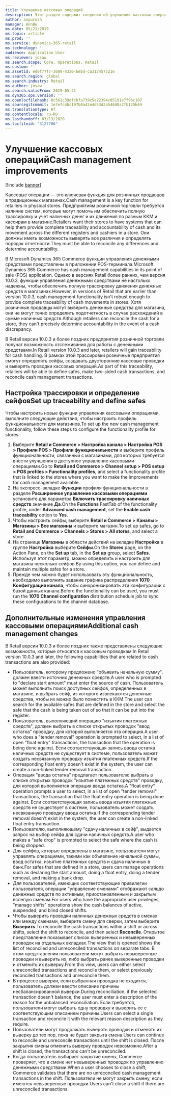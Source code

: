 ```yaml
---
title: Улучшение кассовых операций
description: Этот раздел содержит сведения об улучшении кассовых операций в POS для Dynamics 365 Commerce.
author: anpurush
manager: AnnBe
ms.date: 05/21/2019
ms.topic: article
ms.prod: ''
ms.service: dynamics-365-retail
ms.technology: ''
audience: Application User
ms.reviewer: josaw
ms.search.scope: Core, Operations, Retail
ms.custom: ''
ms.assetid: ed0f77f7-3609-4330-bebd-ca3134575216
ms.search.region: global
ms.search.industry: Retail
ms.author: josaw
ms.search.validFrom: 2019-05-21
ms.dyn365.ops.version: ''
ms.openlocfilehash: 0c561c39dfcbfa739c5a22394c05191e7f9bc107
ms.sourcegitcommit: 1e7e7c4bc197b0a42e4d53d2a54600a2fb125b69
ms.translationtype: HT
ms.contentlocale: ru-RU
ms.lasthandoff: 03/13/2020
ms.locfileid: "3127706"
---
```

# <a name="cash-management-improvements"></a><span data-ttu-id="e09e3-103">Улучшение кассовых операций</span><span class="sxs-lookup"><span data-stu-id="e09e3-103">Cash management improvements</span></span>

[!include [banner](includes/banner.md)]


<span data-ttu-id="e09e3-104">Кассовые операции — это ключевая функция для розничных продавцов в традиционных магазинах.</span><span class="sxs-lookup"><span data-stu-id="e09e3-104">Cash management is a key function for retailers in physical stores.</span></span> <span data-ttu-id="e09e3-105">Предприятиям розничной торговли требуется наличие систем, которые могут помочь им обеспечить полную трассировку и учет наличных денег и их движения по разным ККМ и кассирам в магазине.</span><span class="sxs-lookup"><span data-stu-id="e09e3-105">Retailers want their stores to have systems that can help them provide complete traceability and accountability of cash and its movement across the different registers and cashiers in a store.</span></span> <span data-ttu-id="e09e3-106">Они должны иметь возможность выверять все различия и определять порядок отчетности.</span><span class="sxs-lookup"><span data-stu-id="e09e3-106">They must be able to reconcile any differences and determine accountability.</span></span>


<span data-ttu-id="e09e3-107">В Microsoft Dynamics 365 Commerce функции управления денежными средствами представлены в приложении POS-терминала.</span><span class="sxs-lookup"><span data-stu-id="e09e3-107">Microsoft Dynamics 365 Commerce has cash management capabilities in its point of sale (POS) application.</span></span> <span data-ttu-id="e09e3-108">Однако в версиях Retail более ранних, чем версия 10.0.3, функции управления денежными средствами не настолько надежны, чтобы обеспечить полную трассировку движения денежных средств в магазинах.</span><span class="sxs-lookup"><span data-stu-id="e09e3-108">However, in versions of Retail that are earlier than version 10.0.3, cash management functionality isn't robust enough to provide complete traceability of cash movements in stores.</span></span> <span data-ttu-id="e09e3-109">Хотя розничные продавцы могут выверить денежные средства для магазина, они не могут точно определить подотчетность в случае расхождений в сумме наличных средств.</span><span class="sxs-lookup"><span data-stu-id="e09e3-109">Although retailers can reconcile the cash for a store, they can't precisely determine accountability in the event of a cash discrepancy.</span></span>


<span data-ttu-id="e09e3-110">В Retail версии 10.0.3 и более поздних предприятия розничной торговли получат возможность отслеживания для работы с денежными средствами.</span><span class="sxs-lookup"><span data-stu-id="e09e3-110">In Retail version 10.0.3 and later, retailers will gain traceability for cash handling.</span></span> <span data-ttu-id="e09e3-111">В рамках этой трассировки розничные предприятия смогут определять сейфы, создавать двусторонние кассовые проводки и выверять проводки кассовых операций.</span><span class="sxs-lookup"><span data-stu-id="e09e3-111">As part of this traceability, retailers will be able to define safes, make two-sided cash transactions, and reconcile cash management transactions.</span></span>

## <a name="set-up-traceability-and-define-safes"></a><span data-ttu-id="e09e3-112">Настройка трассировки и определение сейфов</span><span class="sxs-lookup"><span data-stu-id="e09e3-112">Set up traceability and define safes</span></span>

<span data-ttu-id="e09e3-113">Чтобы настроить новые функции управления кассовыми операциями, выполните следующие действия, чтобы настроить профиль функциональности для магазинов.</span><span class="sxs-lookup"><span data-stu-id="e09e3-113">To set up the new cash management functionality, follow these steps to configure the functionality profile for stores.</span></span>

1. <span data-ttu-id="e09e3-114">Выберите **Retail и Commerce \> Настройка канала \> Настройка POS \> Профили POS \> Профили функциональности** и выберите профиль функциональности, связанный с магазинами, для которых требуется внести улучшения в доступное управление кассовыми операциями.</span><span class="sxs-lookup"><span data-stu-id="e09e3-114">Go to **Retail and Commerce \> Channel setup \> POS setup \> POS profiles \> Functionality profiles**, and select a functionality profile that is linked to the stores where you want to make the improvements for cash management available.</span></span>
2. <span data-ttu-id="e09e3-115">На экспресс-вкладке **Функции** профиля функциональности в разделе **Расширенное управление кассовыми операциями** установите для параметра **Включить трассировку наличных средств** значение **Да**.</span><span class="sxs-lookup"><span data-stu-id="e09e3-115">On the **Functions** FastTab of the functionality profile, under **Advanced cash management**, set the **Enable cash traceability** option to **Yes**.</span></span>
3. <span data-ttu-id="e09e3-116">Чтобы настроить сейфы, выберите **Retail и Commerce \> Каналы \> Магазины \> Все магазины** и выберите магазин.</span><span class="sxs-lookup"><span data-stu-id="e09e3-116">To set up safes, go to **Retail and Commerce \> Channels \> Stores \> All stores**, and select a store.</span></span>
4. <span data-ttu-id="e09e3-117">На странице **Магазины** в области действий на вкладке **Настройка** в группе **Настройка** выберите **Сейфы**.</span><span class="sxs-lookup"><span data-stu-id="e09e3-117">On the **Stores** page, on the Action Pane, on the **Set up** tab, in the **Set up** group, select **Safes**.</span></span> <span data-ttu-id="e09e3-118">Используя этот параметр, можно определить и настроить для магазина несколько сейфов.</span><span class="sxs-lookup"><span data-stu-id="e09e3-118">By using this option, you can define and maintain multiple safes for a store.</span></span>
4. <span data-ttu-id="e09e3-119">Прежде чем можно будет использовать эту функциональность, необходимо выполнить задание графика распределения **1070 Конфигурация канала**, чтобы синхронизировать эти конфигурации с базой данных канала.</span><span class="sxs-lookup"><span data-stu-id="e09e3-119">Before the functionality can be used, you must run the **1070 Channel configuration** distribution schedule job to sync these configurations to the channel database.</span></span>

## <a name="additional-cash-management-changes"></a><span data-ttu-id="e09e3-120">Дополнительные изменения управления кассовыми операциями</span><span class="sxs-lookup"><span data-stu-id="e09e3-120">Additional cash management changes</span></span>

<span data-ttu-id="e09e3-121">В Retail версии 10.0.3 и более поздних также представлены следующие возможности, которые относятся к кассовым проводкам:</span><span class="sxs-lookup"><span data-stu-id="e09e3-121">In Retail version 10.0.3 and later, the following capabilities that are related to cash transactions are also provided:</span></span>

- <span data-ttu-id="e09e3-122">Пользователь, которому предложено "объявить начальную сумму", должен ввести источник денежных средств.</span><span class="sxs-lookup"><span data-stu-id="e09e3-122">A user who is prompted to "declare start amount" must enter the source of cash.</span></span> <span data-ttu-id="e09e3-123">Пользователь может выполнить поиск доступных сейфов, определенных в магазине, и выбрать сейф, из которого извлекаются денежные средства, чтобы их можно было поместить в ККМ.</span><span class="sxs-lookup"><span data-stu-id="e09e3-123">The user can search for the available safes that are defined in the store and select the safe that the cash is being taken out of so that it can be put into the register.</span></span>
- <span data-ttu-id="e09e3-124">Пользователь, выполняющий операцию "изъятия платежных средств", должен выбрать в списке открытых проводок "ввод остатка" проводку, для которой выполняется эта операция.</span><span class="sxs-lookup"><span data-stu-id="e09e3-124">A user who does a "tender removal" operation is prompted to select, in a list of open "float entry" transactions, the transaction that the operation is being done against.</span></span> <span data-ttu-id="e09e3-125">Если соответствующая запись ввода остатка наличных средств не существует в системе, пользователь может создать несвязанную проводку изъятия платежных средств.</span><span class="sxs-lookup"><span data-stu-id="e09e3-125">If the corresponding float entry doesn't exist in the system, the user can create a non-linked tender removal transaction.</span></span>
- <span data-ttu-id="e09e3-126">Операция "ввода остатка" предлагает пользователю выбрать в списке открытых проводок "изъятие платежных средств" проводку, для которой выполняется операция ввода остатка.</span><span class="sxs-lookup"><span data-stu-id="e09e3-126">A "float entry" operation prompts a user to select, in a list of open "tender removal" transactions, the transaction that the float entry operation is being done against.</span></span> <span data-ttu-id="e09e3-127">Если соответствующая запись ввода изъятия платежных средств не существует в системе, пользователь может создать несвязанную проводку ввода остатка.</span><span class="sxs-lookup"><span data-stu-id="e09e3-127">If the corresponding tender removal doesn't exist in the system, the user can create a non-linked float entry transaction.</span></span>
- <span data-ttu-id="e09e3-128">Пользователю, выполняющему "сдачу наличных в сейф", выдается запрос на выбор сейфа для сдачи наличных средств.</span><span class="sxs-lookup"><span data-stu-id="e09e3-128">A user who makes a "safe drop" is prompted to select the safe where the cash is being dropped.</span></span>
- <span data-ttu-id="e09e3-129">Для сейфов, которые определены в магазине, пользователи могут управлять операциями, такими как объявление начальной суммы, ввод остатка, изъятие платежных средств и сдача наличных в банк.</span><span class="sxs-lookup"><span data-stu-id="e09e3-129">For safes that are defined in a store, users can manage operations such as declaring the start amount, doing a float entry, doing a tender removal, and making a bank drop.</span></span>
- <span data-ttu-id="e09e3-130">Для пользователей, имеющих соответствующие привилегии пользователя, операции "управление сменами" отображают сальдо денежных средств по активным, приостановленным и закрытым вслепую сменам.</span><span class="sxs-lookup"><span data-stu-id="e09e3-130">For users who have the appropriate user privileges, "manage shifts" operations show the cash balances of active, suspended, and blind closed shifts.</span></span>
- <span data-ttu-id="e09e3-131">Чтобы выверить проводки наличных денежных средств в сменах или между сменами, выберите смену для сверки, затем выберите **Выверить**.</span><span class="sxs-lookup"><span data-stu-id="e09e3-131">To reconcile the cash transactions within a shift or across shifts, select the shift to reconcile, and then select **Reconcile**.</span></span> <span data-ttu-id="e09e3-132">Открытое представление показывает список выверенных и невыверенных проводок на отдельных вкладках.</span><span class="sxs-lookup"><span data-stu-id="e09e3-132">The view that is opened shows the list of reconciled and unreconciled transactions on separate tabs.</span></span> <span data-ttu-id="e09e3-133">В этом представлении пользователи могут выбрать невыверенные проводки и выверить их, либо выбрать ранее выверенные проводки и отменить их выверку.</span><span class="sxs-lookup"><span data-stu-id="e09e3-133">From this view, users can either select unreconciled transactions and reconcile them, or select previously reconciled transactions and unreconcile them.</span></span>
- <span data-ttu-id="e09e3-134">В процессе выверки, если выбранная проводка не сходится, пользователь должен ввести описание причины несбалансированной выверки.</span><span class="sxs-lookup"><span data-stu-id="e09e3-134">During reconciliation, if the selected transaction doesn't balance, the user must enter a description of the reason for the unbalanced reconciliation.</span></span> <span data-ttu-id="e09e3-135">Если требуется, пользователи могут выбрать одну проводку и выверить ее с соответствующим описанием причины.</span><span class="sxs-lookup"><span data-stu-id="e09e3-135">Users can select a single transaction and reconcile it with the relevant reason description as they require.</span></span>
- <span data-ttu-id="e09e3-136">Пользователи могут продолжать выверять проводки и отменять их выверку до тех пор, пока не будет закрыта смена.</span><span class="sxs-lookup"><span data-stu-id="e09e3-136">Users can continue to reconcile and unreconcile transactions until the shift is closed.</span></span> <span data-ttu-id="e09e3-137">После закрытия смены отменить выверку проводок невозможно.</span><span class="sxs-lookup"><span data-stu-id="e09e3-137">After a shift is closed, the transactions can't be unreconciled.</span></span>
- <span data-ttu-id="e09e3-138">Когда пользователь выбирает закрытие смены, Commerce проверяет, что в смене нет невыверенных проводок по управлению денежными средствами.</span><span class="sxs-lookup"><span data-stu-id="e09e3-138">When a user chooses to close a shift, Commerce validates that there are no unreconciled cash management transactions in the shift.</span></span> <span data-ttu-id="e09e3-139">Пользователи не могут закрыть смену, если имеются невыверенные проводки.</span><span class="sxs-lookup"><span data-stu-id="e09e3-139">Users can't close a shift if there are unreconciled transactions.</span></span>
